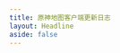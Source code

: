 ```yaml
---
title: 原神地图客户端更新日志
layout: Headline
aside: false
---
```


<script setup>
import { useHead } from '@unhead/vue'

useHead({
 meta: [
    {
      'http-equiv': 'refresh',
      content: `0; url=../blog/${import.meta.env.VITE_BLOG_CHANGELOG_WINCLIENT_ZH_ID}`,
    },
  ],
})
</script>
